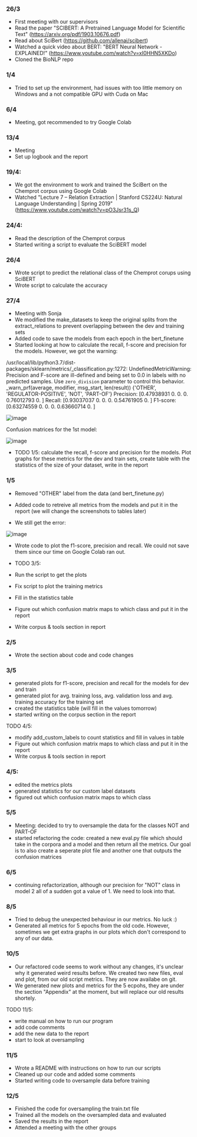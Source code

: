 ### 26/3

* First meeting with our supervisors
* Read the paper "SCIBERT: A Pretrained Language Model for Scientific Text" (https://arxiv.org/pdf/1903.10676.pdf)
* Read about SciBert (https://github.com/allenai/scibert)
* Watched a quick video about BERT: "BERT Neural Network - EXPLAINED!" (https://www.youtube.com/watch?v=xI0HHN5XKDo) 
* Cloned the BioNLP repo

### 1/4

* Tried to set up the environment, had issues with too little memory on Windows and a not compatible GPU with Cuda on Mac

### 6/4

* Meeting, got recommended to try Google Colab

### 13/4

* Meeting
* Set up logbook and the report 

### 19/4: 

* We got the environment to work and trained the SciBert on the Chemprot corpus using Google Colab
* Watched "Lecture 7 – Relation Extraction | Stanford CS224U: Natural Language Understanding | Spring 2019" (https://www.youtube.com/watch?v=pO3Jsr31s_Q)

### 24/4:
* Read the description of the Chemprot corpus
* Started writing a script to evaluate the SciBERT model

### 26/4
* Wrote script to predict the relational class of the Chemprot corups using SciBERT
* Wrote script to calculate the accuracy 

### 27/4
* Meeting with Sonja
* We modified the make_datasets to keep the original splits from the extract_relations to prevent overlapping between the dev and training sets 
* Added code to save the models from each epoch in the bert_finetune 
* Started looking at how to calculate the recall, f-score and precision for the models. However, we got the warning: 

/usr/local/lib/python3.7/dist-packages/sklearn/metrics/_classification.py:1272: UndefinedMetricWarning: Precision and F-score are ill-defined and being set to 0.0 in labels with no predicted samples. Use `zero_division` parameter to control this behavior. _warn_prf(average, modifier, msg_start, len(result)) {'OTHER', 'REGULATOR-POSITIVE', 'NOT', 'PART-OF'} Precision: [0.47938931 0. 0. 0. 0.76012793 0. ] Recall: [0.93037037 0. 0. 0. 0.54761905 0. ] F1-score: [0.63274559 0. 0. 0. 0.63660714 0. ]

![image](https://user-images.githubusercontent.com/21019121/116400197-0e7b8180-a82a-11eb-83d3-755737162880.png)

Confusion matrices for the 1st model:

![image](https://user-images.githubusercontent.com/21019121/116403398-ccecd580-a82d-11eb-959a-bf722340ad87.png)

* TODO 1/5: calculate the recall, f-score and precision for the models. Plot graphs for these metrics for the dev and train sets, create table with the statistics of the size of your dataset, write in the report

### 1/5
* Removed "OTHER" label from the data (and bert_finetune.py)
* Added code to retreive all metrics from the models and put it in the report (we will change the screenshots to tables later)

* We still get the error:

![image](https://user-images.githubusercontent.com/21019121/116787160-e77bb480-aaa2-11eb-90f3-123b7ab9eee9.png)

* Wrote code to plot the f1-score, precision and recall. We could not save them since our time on Google Colab ran out.

* TODO 3/5: 
* Run the script to get the plots
* Fix script to plot the training metrics
* Fill in the statistics table
* Figure out which confusion matrix maps to which class and put it in the report
* Write corpus & tools section in report

### 2/5
* Wrote the section about code and code changes

### 3/5
* generated plots for f1-score, precision and recall for the models for dev and train
* generated plot for avg. training loss, avg. validation loss and avg. training accuracy for the training set
* created the statistics table (will fill in the values tomorrow)
* started writing on the corpus section in the report

TODO 4/5:
* modify add_custom_labels to count statistics and fill in values in table
* Figure out which confusion matrix maps to which class and put it in the report
* Write corpus & tools section in report

### 4/5:
* edited the metrics plots
* generated statistics for our custom label datasets
* figured out which confusion matrix maps to which class


### 5/5
* Meeting: decided to try to oversample the data for the classes NOT and PART-OF
* started refactoring the code: created a new eval.py file which should take in the corpora and a model and then return all the metrics. Our goal is to also create a seperate plot file and another one that outputs the confusion matrices

### 6/5
* continuing refactorization, although our precision for "NOT" class in model 2 all of a sudden got a value of 1. We need to look into that.

### 8/5
* Tried to debug the unexpected behaviour in our metrics. No luck :)
* Generated all metrics for 5 epochs from the old code. However, sometimes we get extra graphs in our plots which don't correspond to any of our data. 

### 10/5
* Our refactored code seems to work without any changes, it's unclear why it generated weird results before. We created two new files, eval and plot, from our old script metrics. They are now availabe on git. 
* We generated new plots and metrics for the 5 ecpohs, they are under the section "Appendix" at the moment, but will replace our old results shortely. 

TODO 11/5:
* write manual on how to run our program
* add code comments
* add the new data to the report
* start to look at oversampling

### 11/5
* Wrote a README with instructions on how to run our scripts
* Cleaned up our code and added some comments
* Started writing code to oversample data before training

### 12/5
* Finished the code for oversampling the train.txt file
* Trained all the models on the oversampled data and evaluated
* Saved the results in the report
* Attended a meeting with the other groups
